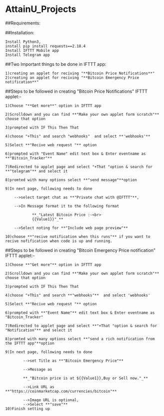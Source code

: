 # AttainU_Projects

##Requirements:

##Installation:

    Install Python3,
    install pip install requests==2.18.4 
    Install IFTTT Mobile app
    Install Telegram app

##Two Important things to be done in IFTTT app:

    1)creating an applet for reciving "**Bitcoin Price Notifications**"
    2)creating an applet for reciving "**Bitcoin Emergency Price notification**"
##Steps to be followed in creating "Bitcoin Price Notifications" IFTTT applet:-

    1)Choose "**Get more**" option in IFTTT app
    
    2)Scrolldown and you can find **"Make your own applet form scratch"** choose that option
    
    3)prompted with IF This Then That
    
    4)choose "+This" and search "webhooks"  and select **'webhooks'**
    
    5)Select **"Recive web request "** option
    
    6)prompted with "Event Name" edit text box & Enter eventname as **"Bitcoin_Tracker"**
    
    7)Redirected to applet page and select "+That "option & search for **"telegram"** and select it 
    
    8)promted with many options select **"send message"**option
    
    9)In next page, following needs to done
    
        -->select target chat as **"Private chat with @IFTTT"**,
        
        -->In Message format it to the following format
        
                **_"Latest Bitcoin Price :-<br>
                {{Value1}}"_**
                
        -->Select noting for **"Include web page preview"**
        
    10)choose **"recive notification when this runs"** if you want to recive nofification when code is up and running.
    
##Steps to be followed in creating "Bitcoin Emergency Price notification" IFTTT applet:-

    1)Choose **"Get more"** option in IFTTT app
    
    2)Scrolldown and you can find **"Make your own applet form scratch"** choose that option
    
    3)prompted with IF This Then That
    
    4)choose "+This" and search **"webhooks"**  and select 'webhooks'
    
    5)Select **"Recive web request "** option
    
    6)prompted with **"Event Name"** edit text box & Enter eventname as "Bitcoin_Tracker"
    
    7)Redirected to applet page and select **"+That "option & search for "Notification"** and select it 
    
    8)promted with many options select **"send a rich notification from the IFTTT app"**option
    
    9)In next page, following needs to done
    
            -->set Title as **"Bitcoin Emergency Price"**
            
            -->Message as 
            
            **_"Bitcoin price is at ${{Value1}},Buy or Sell now."_**
            
            -->Link URL as **"https://coinmarketcap.com/currencies/bitcoin"**
            
            -->Image URL is optional,
            -->Select **"save"**
    10)Finish setting up
